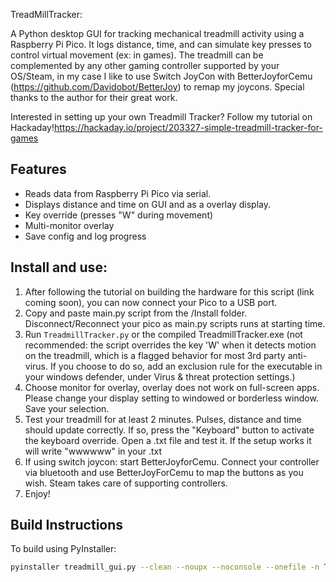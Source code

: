 TreadMillTracker:

A Python desktop GUI for tracking mechanical treadmill activity using a Raspberry Pi Pico. It logs distance, time, and can simulate key presses to control virtual movement (ex: in games).
The treadmill can be complemented by any other gaming controller supported by your OS/Steam, in my case I like to use Switch JoyCon with BetterJoyforCemu (https://github.com/Davidobot/BetterJoy) to remap my joycons. 
Special thanks to the author for their great work.

Interested in setting up your own Treadmill Tracker? Follow my tutorial on Hackaday!https://hackaday.io/project/203327-simple-treadmill-tracker-for-games


## Features
- Reads data from Raspberry Pi Pico via serial. 
- Displays distance and time on GUI and as a overlay display.
- Key override (presses "W" during movement)
- Multi-monitor overlay
- Save config and log progress


## Install and use:

1. After following the tutorial on building the hardware for this script (link coming soon), you can now connect your Pico to a USB port. 
2. Copy and paste main.py script from the /Install folder. Disconnect/Reconnect your pico as main.py scripts runs at starting time.
3. Run `TreadmillTracker.py` or the compiled TreadmillTracker.exe (not recommended: the script overrides the key 'W' when it detects motion on the treadmill, which is a flagged behavior for most 3rd party anti-virus.
   If you choose to do so, add an exclusion rule for the executable in your windows defender, under Virus & threat protection settings.)
5. Choose monitor for overlay, overlay does not work on full-screen apps. Please change your display setting to windowed or borderless window. Save your selection.
6. Test your treadmill for at least 2 minutes. Pulses, distance and time should update correctly. If so, press the "Keyboard" button to activate the keyboard override. Open a .txt file and test it. If the setup works it will write "wwwwww" in your .txt
7. If using switch joycon: start BetterJoyforCemu. Connect your controller via bluetooth and use BetterJoyForCemu to map the buttons as you wish. Steam takes care of supporting controllers.
8. Enjoy!

## Build Instructions

To build using PyInstaller:

```bash
pyinstaller treadmill_gui.py --clean --noupx --noconsole --onefile -n TreadMillTracker --add-data "config.json;." --add-data "gui_log.txt;." --add-data "LICENSE.txt;." --add-data "TreadmillTracker_icon.png;."  --icon=TreadmillTracker_icon.png

